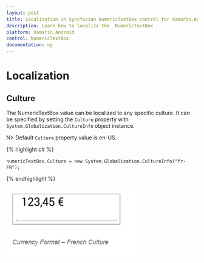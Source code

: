 ```yaml
---
layout: post
title: Localization in Syncfusion NumericTextBox control for Xamarin.Android
description: Learn how to localize the  NumericTextBox
platform: Xamarin.Android
control: NumericTextBox
documentation: ug
---
```

# Localization

## Culture

The NumericTextBox value can be localized to any specific culture. It can be specified by setting the `Culture` property with `System.Globalization.CultureInfo` object instance.

N> Default `Culture` property value is en-US.

{% highlight c# %}

	numericTextBox.Culture = new System.Globalization.CultureInfo("fr-FR");
	
{% endhighlight %}


![](images/Culture.png)

